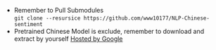  - Remember to Pull Submodules  
`git clone --resursice https://github.com/www10177/NLP-Chinese-sentiment`   
 - Pretrained Chinese Model is exclude, remember to download and extract by yourself
[Hosted by Google](https://storage.googleapis.com/bert_models/2018_11_03/chinese_L-12_H-768_A-12.zip)  


